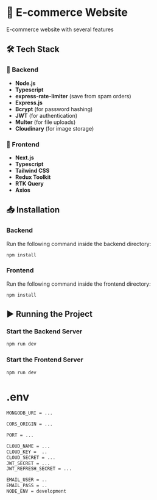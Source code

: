 # 🚀 E-commerce Website

E-commerce website with several features

## 🛠 Tech Stack

### 🔹 Backend

- **Node.js**
- **Typescript**
- **express-rate-limiter** (save from spam orders)
- **Express.js**
- **Bcrypt** (for password hashing)
- **JWT** (for authentication)
- **Multer** (for file uploads)
- **Cloudinary** (for image storage)

### 🔹 Frontend

- **Next.js**
- **Typescript**
- **Tailwind CSS**
- **Redux Toolkit**
- **RTK Query**
- **Axios**

## 📥 Installation

### Backend

Run the following command inside the backend directory:

```bash
npm install
```

### Frontend

Run the following command inside the frontend directory:

```bash
npm install
```

## ▶️ Running the Project

### Start the Backend Server

```bash
npm run dev
```

### Start the Frontend Server

```bash
npm run dev
```

# .env
```bash
MONGODB_URI = ...

CORS_ORIGIN = ...

PORT = ...

CLOUD_NAME = ...
CLOUD_KEY =  ..
CLOUD_SECRET = ...
JWT_SECRET = ...
JWT_REFRESH_SECRET = ...

EMAIL_USER = ..
EMAIL_PASS = ..
NODE_ENV = development
```
